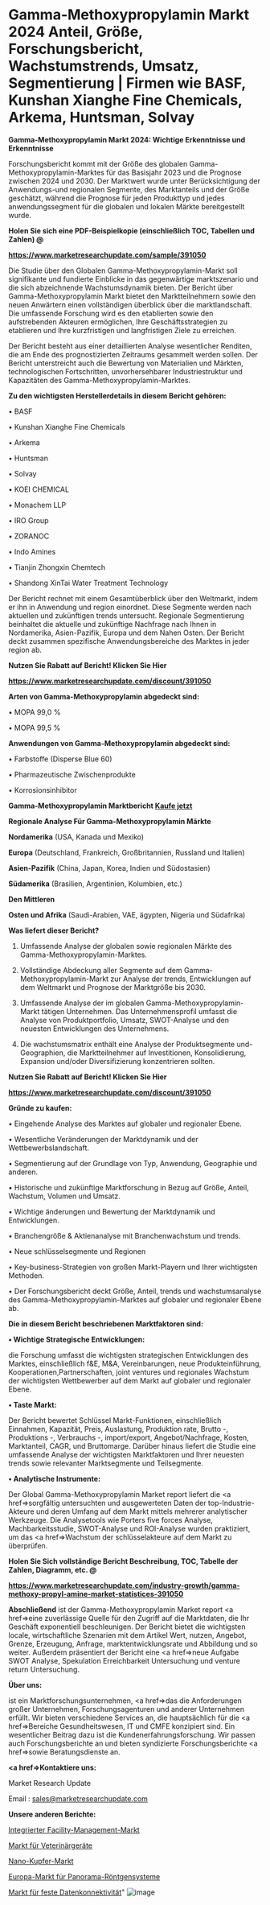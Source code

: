 # Gamma-Methoxypropylamin Markt 2024 Anteil, Größe, Forschungsbericht, Wachstumstrends, Umsatz, Segmentierung | Firmen wie BASF, Kunshan Xianghe Fine Chemicals, Arkema, Huntsman, Solvay

<strong>Gamma-Methoxypropylamin Markt 2024: Wichtige Erkenntnisse und Erkenntnisse</strong>

Forschungsbericht kommt mit der Größe des globalen Gamma-Methoxypropylamin-Marktes für das Basisjahr 2023 und die Prognose zwischen 2024 und 2030. Der Marktwert wurde unter Berücksichtigung der Anwendungs-und regionalen Segmente, des Marktanteils und der Größe geschätzt, während die Prognose für jeden Produkttyp und jedes anwendungssegment für die globalen und lokalen Märkte bereitgestellt wurde.



<strong>Holen Sie sich eine PDF-Beispielkopie (einschließlich TOC, Tabellen und Zahlen) @
</strong>

<strong><a href=https://www.marketresearchupdate.com/sample/391050>

<strong>https://www.marketresearchupdate.com/sample/391050</u></font></a></strong></strong>

Die Studie über den Globalen Gamma-Methoxypropylamin-Markt soll signifikante und fundierte Einblicke in das gegenwärtige marktszenario und die sich abzeichnende Wachstumsdynamik bieten. Der Bericht über Gamma-Methoxypropylamin Markt bietet den Marktteilnehmern sowie den neuen Anwärtern einen vollständigen überblick über die marktlandschaft. Die umfassende Forschung wird es den etablierten sowie den aufstrebenden Akteuren ermöglichen, Ihre Geschäftsstrategien zu etablieren und Ihre kurzfristigen und langfristigen Ziele zu erreichen.

Der Bericht besteht aus einer detaillierten Analyse wesentlicher Renditen, die am Ende des prognostizierten Zeitraums gesammelt werden sollen. Der Bericht unterstreicht auch die Bewertung von Materialien und Märkten, technologischen Fortschritten, unvorhersehbarer Industriestruktur und Kapazitäten des Gamma-Methoxypropylamin-Marktes.



<strong>Zu den wichtigsten Herstellerdetails in diesem Bericht gehören:</strong>

• BASF

• Kunshan Xianghe Fine Chemicals

• Arkema

• Huntsman

• Solvay

• KOEI CHEMICAL

• Monachem LLP

• IRO Group

• ZORANOC

• Indo Amines

• Tianjin Zhongxin Chemtech

• Shandong XinTai Water Treatment Technology

Der Bericht rechnet mit einem Gesamtüberblick über den Weltmarkt, indem er ihn in Anwendung und region einordnet. Diese Segmente werden nach aktuellen und zukünftigen trends untersucht. Regionale Segmentierung beinhaltet die aktuelle und zukünftige Nachfrage nach Ihnen in Nordamerika, Asien-Pazifik, Europa und dem Nahen Osten. Der Bericht deckt zusammen spezifische Anwendungsbereiche des Marktes in jeder region ab.



<strong>Nutzen Sie Rabatt auf Bericht! Klicken Sie Hier
</strong>

<strong><a href=https://www.marketresearchupdate.com/discount/391050>https://www.marketresearchupdate.com/discount/391050</b></u></font></strong></a>



<strong>Arten von Gamma-Methoxypropylamin abgedeckt sind:</strong>

• MOPA 99,0 %

• MOPA 99,5 %



<strong>Anwendungen von Gamma-Methoxypropylamin abgedeckt sind:</strong>

• Farbstoffe (Disperse Blue 60)

• Pharmazeutische Zwischenprodukte

• Korrosionsinhibitor



<strong>Gamma-Methoxypropylamin Marktbericht <a href=https://www.marketresearchupdate.com/buynow/391050>Kaufe jetzt</a></strong>



<strong>Regionale Analyse Für Gamma-Methoxypropylamin Märkte</strong>



<strong>Nordamerika</strong> (USA, Kanada und Mexiko)



<strong>Europa</strong> (Deutschland, Frankreich, Großbritannien, Russland und Italien)



<strong>Asien-Pazifik</strong> (China, Japan, Korea, Indien und Südostasien)



<strong>Südamerika</strong> (Brasilien, Argentinien, Kolumbien, etc.)



<strong>Den Mittleren</strong> 

<strong>Osten und Afrika</strong> (Saudi-Arabien, VAE, ägypten, Nigeria und Südafrika)



<strong>Was liefert dieser Bericht?</strong>

1. Umfassende Analyse der globalen sowie regionalen Märkte des Gamma-Methoxypropylamin-Marktes.

2. Vollständige Abdeckung aller Segmente auf dem Gamma-Methoxypropylamin-Markt zur Analyse der trends, Entwicklungen auf dem Weltmarkt und Prognose der Marktgröße bis 2030.

3. Umfassende Analyse der im globalen Gamma-Methoxypropylamin-Markt tätigen Unternehmen. Das Unternehmensprofil umfasst die Analyse von Produktportfolio, Umsatz, SWOT-Analyse und den neuesten Entwicklungen des Unternehmens.

4. Die wachstumsmatrix enthält eine Analyse der Produktsegmente und-Geographien, die Marktteilnehmer auf Investitionen, Konsolidierung, Expansion und/oder Diversifizierung konzentrieren sollten.



<strong>Nutzen Sie Rabatt auf Bericht! Klicken Sie Hier
</strong>

<strong><a href=https://www.marketresearchupdate.com/discount/391050>https://www.marketresearchupdate.com/discount/391050</b></u></font></strong></a>



<strong>Gründe zu kaufen:</strong>

• Eingehende Analyse des Marktes auf globaler und regionaler Ebene.

• Wesentliche Veränderungen der Marktdynamik und der Wettbewerbslandschaft.

• Segmentierung auf der Grundlage von Typ, Anwendung, Geographie und anderen.

• Historische und zukünftige Marktforschung in Bezug auf Größe, Anteil, Wachstum, Volumen und Umsatz.

• Wichtige änderungen und Bewertung der Marktdynamik und Entwicklungen.

• Branchengröße &amp; Aktienanalyse mit Branchenwachstum und trends.

• Neue schlüsselsegmente und Regionen

• Key-business-Strategien von großen Markt-Playern und Ihrer wichtigsten Methoden.

• Der Forschungsbericht deckt Größe, Anteil, trends und wachstumsanalyse des Gamma-Methoxypropylamin-Marktes auf globaler und regionaler Ebene ab.



<strong>Die in diesem Bericht beschriebenen Marktfaktoren sind:</strong>



<strong>• Wichtige Strategische Entwicklungen:</strong>

die Forschung umfasst die wichtigsten strategischen Entwicklungen des Marktes, einschließlich f&amp;E, M&amp;A, Vereinbarungen, neue Produkteinführung, Kooperationen,Partnerschaften, joint ventures und regionales Wachstum der wichtigsten Wettbewerber auf dem Markt auf globaler und regionaler Ebene.



<strong>• Taste Markt:</strong>

Der Bericht bewertet Schlüssel Markt-Funktionen, einschließlich Einnahmen, Kapazität, Preis, Auslastung, Produktion rate, Brutto -, Produktions -, Verbrauchs -, import/export, Angebot/Nachfrage, Kosten, Marktanteil, CAGR, und Bruttomarge. Darüber hinaus liefert die Studie eine umfassende Analyse der wichtigsten Marktfaktoren und Ihrer neuesten trends sowie relevanter Marktsegmente und Teilsegmente.



<strong>• Analytische Instrumente:</strong>

Der Global Gamma-Methoxypropylamin Market report liefert die <a href=>sorgf</a>ältig untersuchten und ausgewerteten Daten der top-Industrie-Akteure und deren Umfang auf dem Markt mittels mehrerer analytischer Werkzeuge. Die Analysetools wie Porters five forces Analyse, Machbarkeitsstudie, SWOT-Analyse und ROI-Analyse wurden praktiziert, um das <a href=>Wachstum</a> der schlüsselakteure auf dem Markt zu überprüfen.



<strong>Holen Sie Sich vollständige Bericht Beschreibung, TOC, Tabelle der Zahlen, Diagramm, etc. @ </strong>

<strong><a href=https://www.marketresearchupdate.com/industry-growth/gamma-methoxy-propyl-amine-market-statistices-391050>https://www.marketresearchupdate.com/industry-growth/gamma-methoxy-propyl-amine-market-statistices-391050</a></font></strong>



<strong>Abschließend</strong> ist der Gamma-Methoxypropylamin Market report <a href=>eine</a> zuverlässige Quelle für den Zugriff auf die Marktdaten, die Ihr Geschäft exponentiell beschleunigen. Der Bericht bietet die wichtigsten locale, wirtschaftliche Szenarien mit dem Artikel Wert, nutzen, Angebot, Grenze, Erzeugung, Anfrage, marktentwicklungsrate und Abbildung und so weiter. Außerdem präsentiert der Bericht eine <a href=>neue</a> Aufgabe SWOT Analyse, Spekulation Erreichbarkeit Untersuchung und venture return Untersuchung.



<strong>Über uns:</strong>

 ist ein Marktforschungsunternehmen, <a href=>das</a> die Anforderungen großer Unternehmen, Forschungsagenturen und anderer Unternehmen erfüllt. Wir bieten verschiedene Services an, die hauptsächlich für die <a href=>Bereiche</a> Gesundheitswesen, IT und CMFE konzipiert sind. Ein wesentlicher Beitrag dazu ist die Kundenerfahrungsforschung. Wir passen auch Forschungsberichte an und bieten syndizierte Forschungsberichte <a href=>sowie</a> Beratungsdienste an.



<strong><a href=>Kontaktiere uns:</a></strong>

Market Research Update

Email : sales@marketresearchupdate.com



<strong>Unsere anderen Berichte:</strong>

<a href=https://www.linkedin.com/pulse/integrated-facility-management-market-growth>Integrierter Facility-Management-Markt</a>

<a href=https://www.linkedin.com/pulse/veterinary-equipment-market-size-emerging-trends>Markt für Veterinärgeräte</a>

<a href=https://www.linkedin.com/pulse/nano-copper-market-outlooks-2023-size-players-cost-structures>Nano-Kupfer-Markt</a>

<a href=https://www.linkedin.com/pulse/europe-panoramic-x-ray-system-market>Europa-Markt für Panorama-Röntgensysteme</a>

<a href=https://www.linkedin.com/pulse/fixed-data-connectivity-market-2023-new-78wve/>Markt für feste Datenkonnektivität</a>"
![image](https://github.com/Gayatrikarjule/Market-Analysis-361/assets/97346546/a3f7d5a7-1dc7-4a39-9f76-28e817a5dfc6)
